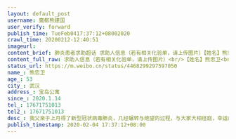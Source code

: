 ```yaml
---
layout: default_post
username: 魔都熊建国
user_verify: forward
publish_time: TueFeb0417:37:12+08002020
crawl_time: 20200212-12:40:51
imageurl: 
content_brief: 肺炎患者求助超话 求助人信息（若有相关化验单，请上传图片）【姓名】熊忠卫【年龄】53【所在城市】武汉【所在小区、社区】宝岛公寓【患病时间】2020.1.14【联系方式】17671751013【其他紧急联系人】17671751013【病情描述】我父亲于上月得了新型冠状病毒肺炎，几经辗转与绝望的过程，与 ...全文
content_full_raw: 求助人信息（若有相关化验单，请上传图片）<br/>【姓名】熊忠卫<br/>【年龄】53<br/>【所在城市】武汉<br/>【所在小区、社区】宝岛公寓<br/>【患病时间】2020.1.14<br/>【联系方式】17671751013<br/>【其他紧急联系人】17671751013<br/>【病情描述】<br/>我父亲于上月得了新型冠状病毒肺炎，几经辗转与绝望的过程，与大家大相径庭，幸运的是终于被肺科医院收治。入院第二天左脚开始痛，查出动脉栓塞与静脉栓塞。入院9天病毒转阴可肺还没有恢复，但符合了所谓的出院标准，肺科医院也治不了血管外科这个。于是要我们自己去找能治的医院，就办理了出院。<br/><br/>出院后我们到协和医院急诊，医生给看了这个脚，开了一些药，但不能收治，因为曾经得过肺炎。现在一周过去了，病情在恶化，每天钻心地痛，专家说需要马上手术，脚要保不住了。我跑遍了各种医院，要不是虽然病毒转阴但他们还是怕传染不能住院手术。要不就是医院现在没有血管外科，全变成了发热门诊。各种电话也打了，社区也问了，全都是帮我们登记，没有谁能出来解决问题。我曾经以为最绝望的时期已经扛了过去，没想到现在更加地绝望。之前是发热没有地方看，现在是全看发热了，发热好了也不敢看。我相信这是武汉下一个大问题。求助。
status_url: https://m.weibo.cn/status/4468299297597050
name_: 熊忠卫
age_: 53
city_: 武汉
address_: 宝岛公寓
since_: 2020.1.14
tel_: 17671751013
tel2_: 17671751013
desc_: 我父亲于上月得了新型冠状病毒肺炎，几经辗转与绝望的过程，与大家大相径庭，幸运的是终于被肺科医院收治。入院第二天左脚开始痛，查出动脉栓塞与静脉栓塞。入院9天病毒转阴可肺还没有恢复，但符合了所谓的出院标准，肺科医院也治不了血管外科这个。于是要我们自己去找能治的医院，就办理了出院。出院后我们到协和医院急诊，医生给看了这个脚，开了一些药，但不能收治，因为曾经得过肺炎。现在一周过去了，病情在恶化，每天钻心地痛，专家说需要马上手术，脚要保不住了。我跑遍了各种医院，要不是虽然病毒转阴但他们还是怕传染不能住院手术。要不就是医院现在没有血管外科，全变成了发热门诊。各种电话也打了，社区也问了，全都是帮我们登记，没有谁能出来解决问题。我曾经以为最绝望的时期已经扛了过去，没想到现在更加地绝望。之前是发热没有地方看，现在是全看发热了，发热好了也不敢看。我相信这是武汉下一个大问题。求助。
publish_timestamp: 2020-02-04 17:37:12+08:00
---
```

